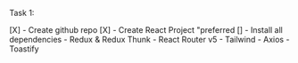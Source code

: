 Task 1:

[X] - Create github repo
[X] - Create React Project "preferred
[] - Install all dependencies - Redux & Redux Thunk - React Router v5 - Tailwind - Axios - Toastify
